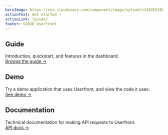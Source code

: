 ```yaml
---
heroImage: https://res.cloudinary.com/component/image/upload/v1582652683/circle_400_light_jrgbjq.png
actionText: Get Started →
actionLink: /guide/
footer: ©2020 Userfront
---
```


<div class="features">
  <div class="feature">
    <h2>Guide</h2>
    <p>
      Introduction, quickstart, and features in the dashboard.
      <br>
      <a href="/guide/">Browse the guide →</a>
    </p>
  </div>
  <div class="feature">
    <h2>Demo</h2>
    <p>
      Try a demo application that uses Userfront, and view the code it uses.
      <br>
      <a href="https://test-demo1234.demo.userfront.dev">See demo →</a>
    </p>
  </div>
  <div class="feature">
    <h2>Documentation</h2>
    <p>
      Technical documentation for making API requests to Userfront.
      <br>
      <a href="/docs/api">API docs →</a>
    </p>
  </div>
</div>
